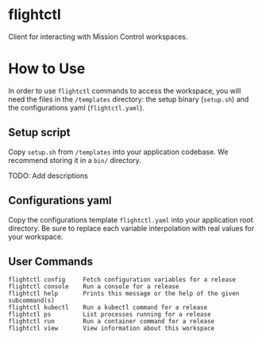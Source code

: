 # flightctl

Client for interacting with Mission Control workspaces.

# How to Use

In order to use `flightctl` commands to access the workspace, you will need the files in the `/templates` directory: the setup binary (`setup.sh`) and the configurations yaml (`flightctl.yaml`).

## Setup script

Copy `setup.sh` from `/templates` into your application codebase. We recommend storing it in a `bin/` directory.

TODO: Add descriptions

## Configurations yaml

Copy the configurations template `flightctl.yaml` into your application root directory. Be sure to replace each variable interpolation with real values for your workspace.

## User Commands

```
flightctl config     Fetch configuration variables for a release
flightctl console    Run a console for a release
flightctl help       Prints this message or the help of the given subcommand(s)
flightctl kubectl    Run a kubectl command for a release
flightctl ps         List processes running for a release
flightctl run        Run a container command for a release
flightctl view       View information about this workspace
```
